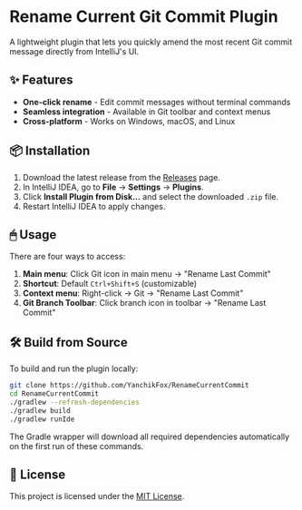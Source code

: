 # Rename Current Git Commit Plugin

A lightweight plugin that lets you quickly amend the most recent Git commit message directly from IntelliJ's UI.

## ✨ Features
- **One-click rename** - Edit commit messages without terminal commands
- **Seamless integration** - Available in Git toolbar and context menus
- **Cross-platform** - Works on Windows, macOS, and Linux

## 📦 Installation
1. Download the latest release from the [Releases](https://github.com/YanchikFox/RenameCurrentCommit/releases) page.
2. In IntelliJ IDEA, go to **File** → **Settings** → **Plugins**.
3. Click **Install Plugin from Disk...** and select the downloaded `.zip` file.
4. Restart IntelliJ IDEA to apply changes.

## 🖱 Usage
There are four ways to access:

1. **Main menu**: Click Git icon in main menu → "Rename Last Commit"
2. **Shortcut**: Default `Ctrl+Shift+S` (customizable)
3. **Context menu**: Right-click → Git → "Rename Last Commit"
4. **Git Branch Toolbar**: Click branch icon in toolbar → "Rename Last Commit"

## 🛠 Build from Source
To build and run the plugin locally:

```sh
git clone https://github.com/YanchikFox/RenameCurrentCommit
cd RenameCurrentCommit
./gradlew --refresh-dependencies
./gradlew build
./gradlew runIde
```

The Gradle wrapper will download all required dependencies automatically on the first run of these commands.

## 📝 License

This project is licensed under the [MIT License](./LICENSE).
